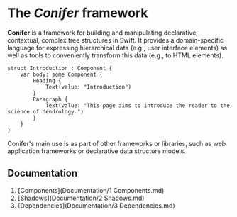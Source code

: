 # The *Conifer* framework
**Conifer** is a framework for building and manipulating declarative, contextual, complex tree structures in Swift. It provides a domain-specific language for expressing hierarchical data (e.g., user interface elements) as well as tools to conveniently transform this data (e.g., to HTML elements).

	struct Introduction : Component {
		var body: some Component {
			Heading {
				Text(value: "Introduction")
			}
			Paragraph {
				Text(value: "This page aims to introduce the reader to the science of dendrology.")
			}
		}
	}

Conifer's main use is as part of other frameworks or libraries, such as web application frameworks or declarative data structure models.

## Documentation
1. [Components](Documentation/1 Components.md)
2. [Shadows](Documentation/2 Shadows.md)
3. [Dependencies](Documentation/3 Dependencies.md)
